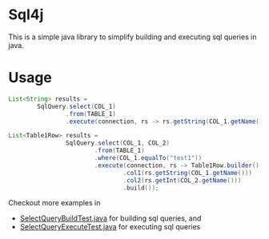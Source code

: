 # Sql4j
This is a simple java library to simplify building and executing sql queries in java.

# Usage

```java
List<String> results =
        SqlQuery.select(COL_1)
                .from(TABLE_1)
                .execute(connection, rs -> rs.getString(COL_1.getName()));
```

```java
List<Table1Row> results =
                SqlQuery.select(COL_1, COL_2)
                        .from(TABLE_1)
                        .where(COL_1.equalTo("test1"))
                        .execute(connection, rs -> Table1Row.builder()
                                .col1(rs.getString(COL_1.getName()))
                                .col2(rs.getInt(COL_2.getName()))
                                .build());
```

Checkout more examples in
* [SelectQueryBuildTest.java](src/test/java/org/sql4j/sql/query/SelectQueryBuildTest.java) for building sql queries, and
* [SelectQueryExecuteTest.java](src/test/java/org/sql4j/sql/query/SelectQueryExecuteTest.java) for executing sql queries
